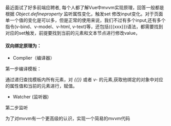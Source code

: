 
最近面试了好多前端应聘者, 每个人都了解Vue中mvvm实现原理，回答一般都是根据 *Object.defineproperty* 监听属性变化，触发set 修改input变化。对于页面单一个值的变化是可以多，但是正常的使用来说，我们不过有多个input,还有多个指令(v-bind、v-model、v-html, v-text)等，还包括({{xxx}})语法，都需要找到对应的set触发，前提要找到当前的元素和文本节点进行修改value，
#### 双向绑定原理为：

- Complier（编译器）
 
第一步编译模板：

通过递归查找模板内所有元素，对 *{{}}* 或者 *v-* 的元素,获取他绑定的对象中对应的属性值和当前的元素进行，赋值。

- Watcher (监听器)

第二步监听

为了对mvvm有一个更高级的认识，实现一个简易的mvvm代码







